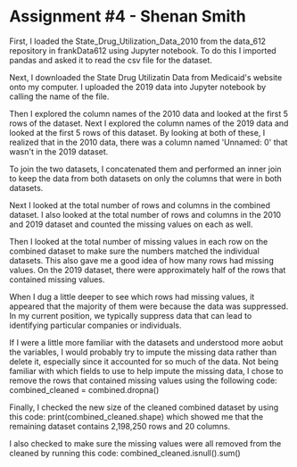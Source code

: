 # Assignment #4 - Shenan Smith

First, I loaded the State_Drug_Utilization_Data_2010 from the data_612 repository in frankData612 using Jupyter notebook. 
To do this I imported pandas and asked it to read the csv file for the dataset. 

Next, I downloaded the State Drug Utilizatin Data from Medicaid's website onto my computer. I uploaded the 2019 data into Jupyter notebook by calling the name of the file.

Then I explored the column names of the 2010 data and looked at the first 5 rows of the dataset. 
Next I explored the column names of the 2019 data and looked at the first 5 rows of this dataset.
By looking at both of these, I realized that in the 2010 data, there was a column named 'Unnamed: 0' that wasn't in the 2019 dataset.

To join the two datasets, I concatenated them and performed an inner join to keep the data from both datasets on only the columns that were in both datasets.

Next I looked at the total number of rows and columns in the combined dataset.
I also looked at the total number of rows and columns in the 2010 and 2019 dataset and counted the missing values on each as well.

Then I looked at the total number of missing values in each row on the combined dataset to make sure the numbers matched the individual datasets.
This also gave me a good idea of how many rows had missing values. On the 2019 dataset, there were approximately half of the rows that contained missing values. 

When I dug a little deeper to see which rows had missing values, it appeared that the majority of them were because the data was suppressed. 
In my current position, we typically suppress data that can lead to identifying particular companies or individuals. 
 
If I were a little more familiar with the datasets and understood more aobut the variables, I would probably try to impute the missing data rather than delete it, 
especially since it accounted for so much of the data. 
Not being familiar with which fields to use to help impute the missing data, I chose to remove the rows that contained missing values using the following code:
combined_cleaned = combined.dropna()

Finally, I checked the new size of the cleaned combined dataset by using this code:
print(combined_cleaned.shape)
which showed me that the remaining dataset contains 2,198,250 rows and 20 columns.

I also checked to make sure the missing values were all removed from the cleaned by running this code:
combined_cleaned.isnull().sum()
